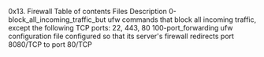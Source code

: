 0x13. Firewall
Table of contents
Files	Description
0-block_all_incoming_traffic_but	ufw commands that block all incoming traffic, except the following TCP ports: 22, 443, 80
100-port_forwarding	ufw configuration file configured so that its server's firewall redirects port 8080/TCP to port 80/TCP
